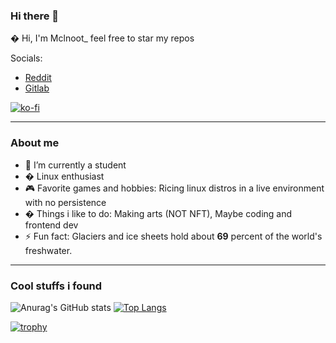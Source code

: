 ### Hi there 👋

� Hi, I'm Mclnoot_ feel free to star my repos

Socials:

* [Reddit](https://reddit.com/user/redditname_mclaine)
* [Gitlab](https://gitlab.com/FanMclaine)

[![ko-fi](https://ko-fi.com/img/githubbutton_sm.svg)](https://ko-fi.com/Q5Q3611TP)

---

### About me

- 🌱 I’m currently a student
- � Linux enthusiast 
- 🎮  Favorite games and hobbies: Ricing linux distros in a live environment with no persistence 
- � Things i like to do: Making arts (NOT NFT), Maybe coding and frontend dev
- ⚡ Fun fact: Glaciers and ice sheets hold about **69** percent of the world's freshwater.

--- 
 
### Cool stuffs i found
 
![Anurag's GitHub stats](https://github-readme-stats.vercel.app/api?username=FanMclaine&show_icons=true&bg_color=161320&text_color=D9E0EE&icon_color=DDB6F2&title_color=96CDFB) [![Top Langs](https://github-readme-stats.vercel.app/api/top-langs/?username=FanMclaine&layout=compact&hide=ruby&bg_color=161320&text_color=D9E0EE&icon_color=DDB6F2&title_color=96CDFB)](https://github.com/anuraghazra/github-readme-stats)


[![trophy](https://github-profile-trophy.vercel.app/?username=FanMclaine&theme=apprentice&margin-w=15&no-frame=true)](https://github.com/ryo-ma/github-profile-trophy)

